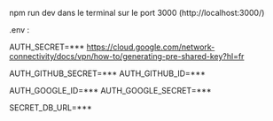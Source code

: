npm run dev  dans le terminal sur le port 3000 (http://localhost:3000/)

.env :

AUTH_SECRET=***
https://cloud.google.com/network-connectivity/docs/vpn/how-to/generating-pre-shared-key?hl=fr

AUTH_GITHUB_SECRET=***
AUTH_GITHUB_ID=***


AUTH_GOOGLE_ID=***
AUTH_GOOGLE_SECRET=***


SECRET_DB_URL=***